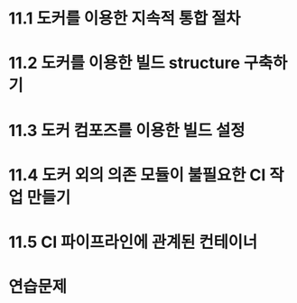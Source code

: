 # 11.1 도커를 이용한 지속적 통합 절차



# 11.2 도커를 이용한 빌드 structure 구축하기




# 11.3 도커 컴포즈를 이용한 빌드 설정




# 11.4 도커 외의 의존 모듈이 불필요한 CI 작업 만들기




# 11.5 CI 파이프라인에 관계된 컨테이너




# 연습문제
